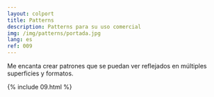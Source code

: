 ```yaml
---
layout: colport
title: Patterns
description: Patterns para su uso comercial
img: /img/patterns/portada.jpg
lang: es
ref: 009
---
```


Me encanta crear patrones que se puedan ver reflejados en múltiples superficies y formatos.

{% include 09.html %}